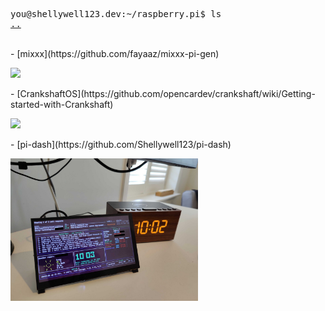 <pre>
you@shellywell123.dev:~/raspberry.pi$ ls
<a href="https://shellywell123.dev/tree/projects/index.html">..</a>
</pre>

<br>
- [mixxx](https://github.com/fayaaz/mixxx-pi-gen)
<p float="middle">
    <img src="https://shellywell123.dev/tree/projects/attachments/pi-dj.jpg" width="300" />
</p>
- [CrankshaftOS](https://github.com/opencardev/crankshaft/wiki/Getting-started-with-Crankshaft)
<p float="middle">
    <img src="https://shellywell123.dev/tree/projects/attachments/pi-car.jpg" width="300" />
</p>
- [pi-dash](https://github.com/Shellywell123/pi-dash)
<p float="middle">
    <img src="https://github.com/Shellywell123/pi-dash/blob/main/docs/photo.png" width="300" />
</p>
